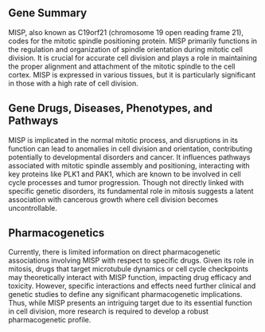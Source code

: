 ## Gene Summary
MISP, also known as C19orf21 (chromosome 19 open reading frame 21), codes for the mitotic spindle positioning protein. MISP primarily functions in the regulation and organization of spindle orientation during mitotic cell division. It is crucial for accurate cell division and plays a role in maintaining the proper alignment and attachment of the mitotic spindle to the cell cortex. MISP is expressed in various tissues, but it is particularly significant in those with a high rate of cell division.

## Gene Drugs, Diseases, Phenotypes, and Pathways
MISP is implicated in the normal mitotic process, and disruptions in its function can lead to anomalies in cell division and orientation, contributing potentially to developmental disorders and cancer. It influences pathways associated with mitotic spindle assembly and positioning, interacting with key proteins like PLK1 and PAK1, which are known to be involved in cell cycle processes and tumor progression. Though not directly linked with specific genetic disorders, its fundamental role in mitosis suggests a latent association with cancerous growth where cell division becomes uncontrollable.

## Pharmacogenetics
Currently, there is limited information on direct pharmacogenetic associations involving MISP with respect to specific drugs. Given its role in mitosis, drugs that target microtubule dynamics or cell cycle checkpoints may theoretically interact with MISP function, impacting drug efficacy and toxicity. However, specific interactions and effects need further clinical and genetic studies to define any significant pharmacogenetic implications. Thus, while MISP presents an intriguing target due to its essential function in cell division, more research is required to develop a robust pharmacogenetic profile.
